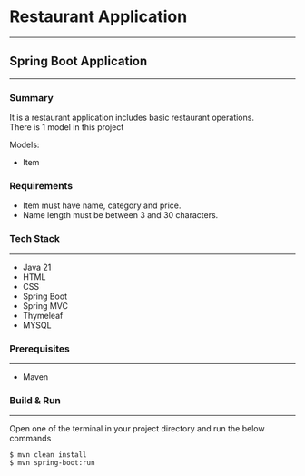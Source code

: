 # Restaurant Application
---

## Spring Boot Application
---

### Summary
It is a restaurant application includes basic restaurant operations.<br/>
There is 1 model in this project

Models:
- Item

### Requirements
- Item must have name, category and price.
- Name length must be between 3 and 30 characters.

### Tech Stack
---
- Java 21
- HTML
- CSS
- Spring Boot
- Spring MVC
- Thymeleaf
- MYSQL

### Prerequisites
---
- Maven

### Build & Run
---
Open one of the terminal in your project directory and run the below commands

```
$ mvn clean install
$ mvn spring-boot:run
```
